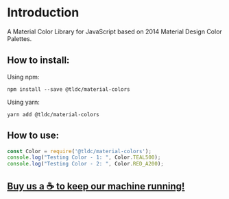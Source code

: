# Introduction

A Material Color Library for JavaScript based on 2014 Material Design Color Palettes.

## How to install:

Using npm:
```shell
npm install --save @tldc/material-colors
```

Using yarn:
```shell
yarn add @tldc/material-colors
```

## How to use:

```js
const Color = require('@tldc/material-colors');
console.log("Testing Color - 1: ", Color.TEAL500);
console.log("Testing Color - 2: ", Color.RED_A200);
```

## [Buy us a ☕ to keep our machine running!](https://www.buymeacoffee.com/tldc "Link to donate!")
